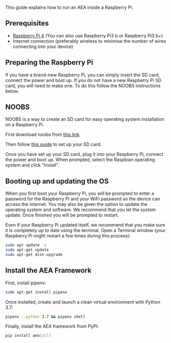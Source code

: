 This guide explains how to run an AEA inside a Raspberry Pi.

## Prerequisites

* <a href="https://thepihut.com/products/raspberry-pi-4-model-b?gclid=EAIaIQobChMImcuwvcfh4wIVirHtCh3szg2EEAAYASAAEgJQ_fD_BwE" target="_blank">Raspberry Pi 4</a> (You can also use Raspberry Pi3 b or Raspberry Pi3 b+)
* Internet connection (preferably wireless to minimise the number of wires connecting into your device)

## Preparing the Raspberry Pi

If you have a brand-new Raspberry Pi, you can simply insert the SD card, connect the power and boot up.
If you do not have a new Raspberry Pi SD card, you will need to make one. To do this follow the NOOBS instructions below.

## NOOBS

NOOBS is a way to create an SD card for easy operating system installation on a Raspberry Pi. 

First download noobs from <a href="https://www.raspberrypi.com/software/" target="_blank">this link</a>.

Then follow <a href="https://projects.raspberrypi.org/en/projects/raspberry-pi-setting-up" target="_blank">this guide</a> to set up your SD card.

Once you have set up your SD card, plug it into your Raspberry Pi, connect the power and boot up. When prompted, select the Raspbian operating system and click "Install".

## Booting up and updating the OS

When you first boot your Raspberry Pi, you will be prompted to enter a password for the Raspberry Pi and your WiFi password so the device can access the internet. You may also be given the option to update the operating system and software. We recommend that you let the system update. Once finished you will be prompted to restart.

Even if your Raspberry Pi updated itself, we recommend that you make sure it is completely up to date using the terminal. Open a Terminal window (your Raspberry Pi might restart a few times during this process):

``` bash
sudo apt update -y 
sudo apt-get update
sudo apt-get dist-upgrade 
```

## Install the AEA Framework

First, install pipenv: 

``` bash
sudo apt-get install pipenv
```

Once installed, create and launch a clean virtual environment with Python 3.7:

``` bash
pipenv --python 3.7 && pipenv shell
```

Finally, install the AEA framework from PyPI:

``` bash
pip install aea[all]
```

